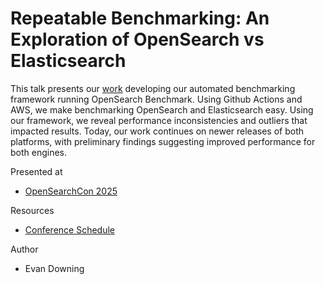 # Repeatable Benchmarking: An Exploration of OpenSearch vs Elasticsearch

This talk presents our [work](https://blog.trailofbits.com/2025/03/06/benchmarking-opensearch-and-elasticsearch/) developing our automated benchmarking framework running OpenSearch Benchmark. Using Github Actions and AWS, we make benchmarking OpenSearch and Elasticsearch easy. Using our framework, we reveal performance inconsistencies and outliers that impacted results. Today, our work continues on newer releases of both platforms, with preliminary findings suggesting improved performance for both engines.

Presented at

- [OpenSearchCon 2025](https://events.linuxfoundation.org/opensearchcon-north-america/)

Resources

- [Conference Schedule](https://opensearchconna2025.sched.com/)

Author

- Evan Downing
